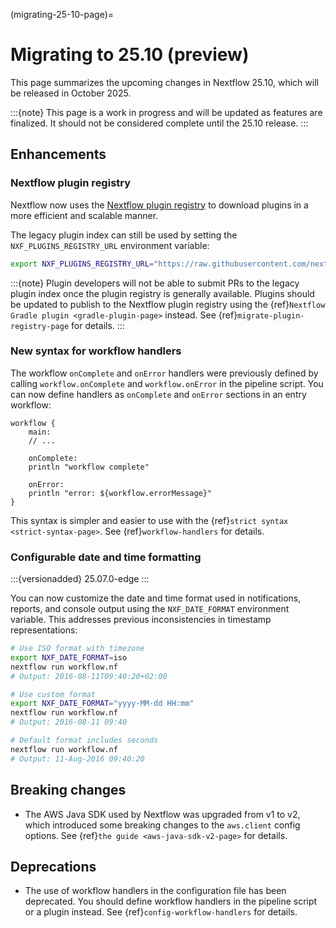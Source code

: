 (migrating-25-10-page)=

# Migrating to 25.10 (preview)

This page summarizes the upcoming changes in Nextflow 25.10, which will be released in October 2025.

:::{note}
This page is a work in progress and will be updated as features are finalized. It should not be considered complete until the 25.10 release.
:::

## Enhancements

<h3>Nextflow plugin registry</h3>

Nextflow now uses the [Nextflow plugin registry](https://registry.nextflow.io/) to download plugins in a more efficient and scalable manner.

The legacy plugin index can still be used by setting the `NXF_PLUGINS_REGISTRY_URL` environment variable:

```bash
export NXF_PLUGINS_REGISTRY_URL="https://raw.githubusercontent.com/nextflow-io/plugins/main/plugins.json"
```

:::{note}
Plugin developers will not be able to submit PRs to the legacy plugin index once the plugin registry is generally available. Plugins should be updated to publish to the Nextflow plugin registry using the {ref}`Nextflow Gradle plugin <gradle-plugin-page>` instead. See {ref}`migrate-plugin-registry-page` for details.
:::

<h3>New syntax for workflow handlers</h3>

The workflow `onComplete` and `onError` handlers were previously defined by calling `workflow.onComplete` and `workflow.onError` in the pipeline script. You can now define handlers as `onComplete` and `onError` sections in an entry workflow:

```nextflow
workflow {
    main:
    // ...

    onComplete:
    println "workflow complete"

    onError:
    println "error: ${workflow.errorMessage}"
}
```

This syntax is simpler and easier to use with the {ref}`strict syntax <strict-syntax-page>`. See {ref}`workflow-handlers` for details.

<h3>Configurable date and time formatting</h3>

:::{versionadded} 25.07.0-edge
:::

You can now customize the date and time format used in notifications, reports, and console output using the `NXF_DATE_FORMAT` environment variable. This addresses previous inconsistencies in timestamp representations:

```bash
# Use ISO format with timezone
export NXF_DATE_FORMAT=iso
nextflow run workflow.nf
# Output: 2016-08-11T09:40:20+02:00

# Use custom format  
export NXF_DATE_FORMAT="yyyy-MM-dd HH:mm"
nextflow run workflow.nf
# Output: 2016-08-11 09:40

# Default format includes seconds
nextflow run workflow.nf
# Output: 11-Aug-2016 09:40:20
```

## Breaking changes

- The AWS Java SDK used by Nextflow was upgraded from v1 to v2, which introduced some breaking changes to the `aws.client` config options. See {ref}`the guide <aws-java-sdk-v2-page>` for details.

## Deprecations

- The use of workflow handlers in the configuration file has been deprecated. You should define workflow handlers in the pipeline script or a plugin instead. See {ref}`config-workflow-handlers` for details.
